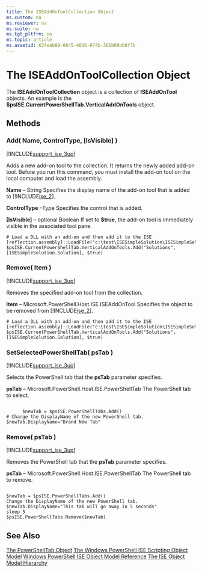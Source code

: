 ```yaml
---
title: The ISEAddOnToolCollection Object
ms.custom: na
ms.reviewer: na
ms.suite: na
ms.tgt_pltfrm: na
ms.topic: article
ms.assetid: 634eab89-0845-4016-974b-361b09bb8f7b
---
```

# The ISEAddOnToolCollection Object
  The **ISEAddOnToolCollection** object is a collection of **ISEAddOnTool** objects. An example is the **$psISE.CurrentPowerShellTab.VerticalAddOnTools** object.

## Methods

### Add\( Name, ControlType, \[IsVisible\] \)
 [!INCLUDE[support_ise_3up](../Token/support_ise_3up_md.md)]

 Adds a new add\-on tool to the collection. It returns the newly added add\-on tool. Before you run this command, you must install the add\-on tool on the local computer and load the assembly.

 **Name** – String
 Specifies the display name of the add\-on tool that is added to [!INCLUDE[ise_2](../Token/ise_2_md.md)].

 **ControlType** –Type
 Specifies the control that is added.

 **\[IsVisible\]** – optional Boolean
 If set to **$true**, the add\-on tool is immediately visible in the associated tool pane.

```
# Load a DLL with an add-on and then add it to the ISE
[reflection.assembly]::LoadFile("c:\test\ISESimpleSolution\ISESimpleSolution.dll")
$psISE.CurrentPowerShellTab.VerticalAddOnTools.Add("Solutions", [ISESimpleSolution.Solution], $true)

```

### Remove\( Item \)
 [!INCLUDE[support_ise_3up](../Token/support_ise_3up_md.md)]

 Removes the specified add\-on tool from the collection.

 **Item** – Microsoft.PowerShell.Host.ISE.ISEAddOnTool
 Specifies the object to be removed from [!INCLUDE[ise_2](../Token/ise_2_md.md)].

```
# Load a DLL with an add-on and then add it to the ISE
[reflection.assembly]::LoadFile("c:\test\ISESimpleSolution\ISESimpleSolution.dll")
$psISE.CurrentPowerShellTab.VerticalAddOnTools.Add("Solutions", [ISESimpleSolution.Solution], $true)

```

### SetSelectedPowerShellTab\( psTab \)
 [!INCLUDE[support_ise_3up](../Token/support_ise_3up_md.md)]

 Selects the PowerShell tab that the **psTab** parameter specifies.

 **psTab** – Microsoft.PowerShell.Host.ISE.PowerShellTab
 The PowerShell tab to select.

```

      $newTab = $psISE.PowerShellTabs.Add()
# Change the DisplayName of the new PowerShell tab. 
$newTab.DisplayName="Brand New Tab"

```

### Remove\( psTab \)
 [!INCLUDE[support_ise_3up](../Token/support_ise_3up_md.md)]

 Removes the PowerShell tab that the **psTab** parameter specifies.

 **psTab** – Microsoft.PowerShell.Host.ISE.PowerShellTab
 The PowerShell tab to remove.

```

$newTab = $psISE.PowerShellTabs.Add()
Change the DisplayName of the new PowerShell tab. 
$newTab.DisplayName="This tab will go away in 5 seconds" 
sleep 5 
$psISE.PowerShellTabs.Remove($newTab)
```

## See Also
 [The PowerShellTab Object](../Topic/The-PowerShellTab-Object.md) 
 [The Windows PowerShell ISE Scripting Object Model](../Topic/The-Windows-PowerShell-ISE-Scripting-Object-Model.md) 
 [Windows PowerShell ISE Object Model Reference](../Topic/Windows-PowerShell-ISE-Object-Model-Reference.md) 
 [The ISE Object Model Hierarchy](../Topic/The-ISE-Object-Model-Hierarchy.md)

  